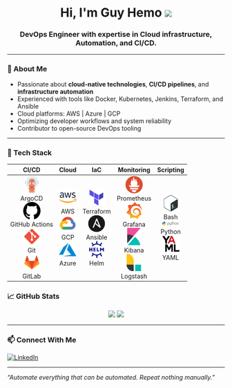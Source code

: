 <h1 align="center">Hi, I'm Guy Hemo <img src="https://media.giphy.com/media/hvRJCLFzcasrR4ia7z/giphy.gif" width="30"/></h1>
<h3 align="center">DevOps Engineer with expertise in Cloud infrastructure, Automation, and CI/CD.</h3>

---

### 🚀 About Me

- Passionate about **cloud-native technologies**, **CI/CD pipelines**, and **infrastructure automation**
- Experienced with tools like Docker, Kubernetes, Jenkins, Terraform, and Ansible
- Cloud platforms: AWS | Azure | GCP
- Optimizing developer workflows and system reliability
- Contributor to open-source DevOps tooling

---

### 🧰 Tech Stack

| CI/CD | Cloud | IaC | Monitoring | Scripting |
|:-----:|:-----:|:---:|:----------:|:---------:|
| <img src="https://raw.githubusercontent.com/guy-hemo/guy-hemo/logos/images/logos/logos_argocd.svg" width="40"/><br>ArgoCD<br><img src="https://raw.githubusercontent.com/guy-hemo/guy-hemo/logos/images/logos/logos_github.svg" width="40"/><br>GitHub Actions<br><img src="https://raw.githubusercontent.com/guy-hemo/guy-hemo/logos/images/logos/logos_git.svg" width="40"/><br>Git<br><img src="https://raw.githubusercontent.com/guy-hemo/guy-hemo/logos/images/logos/logos_gitlab.svg" width="40"/><br>GitLab | <img src="https://raw.githubusercontent.com/guy-hemo/guy-hemo/logos/images/logos/logos_aws.svg" width="40"/><br>AWS<br><img src="https://raw.githubusercontent.com/guy-hemo/guy-hemo/logos/images/logos/logos_gcp.svg" width="40"/><br>GCP<br><img src="https://raw.githubusercontent.com/guy-hemo/guy-hemo/logos/images/logos/logos_azure.svg" width="40"/><br>Azure | <img src="https://raw.githubusercontent.com/guy-hemo/guy-hemo/logos/images/logos/logos_terraform.svg" width="40"/><br>Terraform<br><img src="https://raw.githubusercontent.com/guy-hemo/guy-hemo/logos/images/logos/logos_ansible.svg" width="40"/><br>Ansible<br><img src="https://raw.githubusercontent.com/guy-hemo/guy-hemo/logos/images/logos/logos_helm.svg" width="40"/><br>Helm | <img src="https://raw.githubusercontent.com/guy-hemo/guy-hemo/logos/images/logos/logos_prometheus.svg" width="40"/><br>Prometheus<br><img src="https://raw.githubusercontent.com/guy-hemo/guy-hemo/logos/images/logos/logos_grafana.svg" width="40"/><br>Grafana<br><img src="https://raw.githubusercontent.com/guy-hemo/guy-hemo/logos/images/logos/logos_kibana.svg" width="40"/><br>Kibana<br><img src="https://raw.githubusercontent.com/guy-hemo/guy-hemo/logos/images/logos/logos_logstash.svg" width="40"/><br>Logstash | <img src="https://raw.githubusercontent.com/guy-hemo/guy-hemo/logos/images/logos/logos_bash.svg" width="40"/><br>Bash<br><img src="https://raw.githubusercontent.com/guy-hemo/guy-hemo/logos/images/logos/logos_python.svg" width="40"/><br>Python<br><img src="https://raw.githubusercontent.com/guy-hemo/guy-hemo/logos/images/logos/logos_yaml.svg" width="40"/><br>YAML |


### 📈 GitHub Stats

<p align="center">
  <img src="https://github-readme-stats.vercel.app/api?username=guy-hemo&show_icons=true&theme=radical&count_private=true" />
  <img src="https://github-readme-stats.vercel.app/api/top-langs/?username=guy-hemo&layout=compact&theme=radical" />
</p>

---

### 📫 Connect With Me

[![LinkedIn](https://img.shields.io/badge/-LinkedIn-blue?style=flat-square&logo=linkedin&logoColor=white)](https://www.linkedin.com/in/guy-hemo-807a4b180)

---

*“Automate everything that can be automated. Repeat nothing manually.”*

